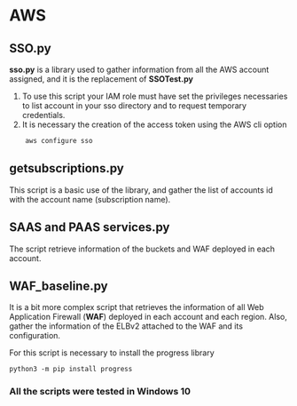 # AWS

## SSO.py

**sso.py** is a library used to gather information from all the AWS account assigned, and it is the replacement of **SSOTest.py**
1. To use this script your IAM role must have set the privileges necessaries to list account in your sso directory and to request temporary credentials. 
2. It is necessary the creation of the access token using the AWS cli option 
```cmd
    aws configure sso
```

## getsubscriptions.py

This script is a basic use of the library, and gather the list of accounts id with the account name (subscription name). 

## SAAS and PAAS services.py

The script retrieve information of the buckets and WAF deployed in each account.

## WAF_baseline.py

It is a bit more complex script that retrieves the information of all Web Application Firewall (**WAF**) deployed in each account and each region. Also, gather the information of the ELBv2 attached to the WAF and its configuration.

For this script is necessary to install the progress library

```python3
python3 -m pip install progress

```


### **All the scripts were tested in Windows 10**